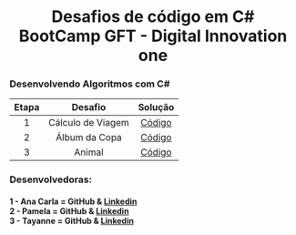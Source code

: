 <h1 align="center">Desafios de código em C# <br> BootCamp GFT - Digital Innovation one</h1>

<h3 align="left">Desenvolvendo Algoritmos com C#</h3>

| Etapa |                              Desafio                              |     Solução     |
|:---:|:------------------------:|:-------:|
|  1  | Cálculo de Viagem | [Código]() |
|  2  | Álbum da Copa | [Código]() |
|  3  | Animal | [Código]() |



<h3> Desenvolvedoras: </h3>

<h4> 
    1 - Ana Carla = <a href"https://github.com/Anacarlags"> GitHub </a> & <a href="https://www.linkedin.com/in/ana-carla-gs-lta/">Linkedin</a>  <br> 
    2 - Pamela = <a href"https://github.com/Anacarlags"> GitHub </a> & <a href="https://www.linkedin.com/in/ana-carla-gs-lta/">Linkedin</a> <br>
 	3 - Tayanne = <a href"https://github.com/Anacarlags"> GitHub </a> & <a href="https://www.linkedin.com/in/ana-carla-gs-lta/">Linkedin</a> 
</h4>


